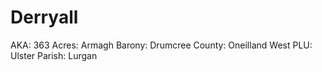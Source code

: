 # Derryall

AKA: 363
Acres: Armagh
Barony: Drumcree
County: Oneilland West
PLU: Ulster
Parish: Lurgan